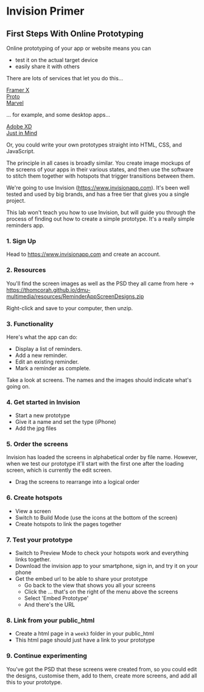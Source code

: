 # Invision Primer
## First Steps With Online Prototyping

Online prototyping of your app or website means you can

* test it on the actual target device
* easily share it with others

There are lots of services that let you do this...

[Framer X](https://www.framer.com/)  
[Proto](https://proto.io/)  
[Marvel](https://marvelapp.com)

... for example, and some desktop apps...

[Adobe XD](https://www.adobe.com/uk/products/xd.html)  
[Just in Mind](https://www.justinmind.com)

Or, you could write your own prototypes straight into HTML, CSS, and JavaScript.

The principle in all cases is broadly similar. You create image mockups of the screens of your apps in their various states, and then use the software to stitch them together with hotspots that trigger transitions between them.

We're going to use Invision (https://www.invisionapp.com). It's been well tested and used by big brands, and has a free tier that gives you a single project.

This lab won't teach you how to use Invision, but will guide you through the process of finding out how to create a simple prototype. It's a really simple reminders app.

### 1. Sign Up
Head to <https://www.invisionapp.com> and create an account.

### 2. Resources
You'll find the screen images as well as the PSD they all came from here -> <https://thomcorah.github.io/dmu-multimedia/resources/ReminderAppScreenDesigns.zip>

Right-click and save to your computer, then unzip.

### 3. Functionality
Here's what the app can do:

* Display a list of reminders.
* Add a new reminder.
* Edit an existing reminder.
* Mark a reminder as complete.

Take a look at screens. The names and the images should indicate what's going on.

### 4. Get started in Invision
* Start a new prototype
* Give it a name and set the type (iPhone)
* Add the jpg files

### 5. Order the screens
Invision has loaded the screens in alphabetical order by file name. However, when we test our prototype it'll start with the first one after the loading screen, which is currently the edit screen.

* Drag the screens to rearrange into a logical order

### 6. Create hotspots
* View a screen
* Switch to Build Mode (use the icons at the bottom of the screen)
* Create hotspots to link the pages together

### 7. Test your prototype
* Switch to Preview Mode to check your hotspots work and everything links together.
* Download the invision app to your smartphone, sign in, and try it on your phone
* Get the embed url to be able to share your prototype
  * Go back to the view that shows you all your screens
  * Click the ... that's on the right of the menu above the screens
  * Select 'Embed Prototype'
  * And there's the URL

### 8. Link from your public_html
* Create a html page in a `week3` folder in your public_html
* This html page should just have a link to your prototype

### 9. Continue experimenting
You've got the PSD that these screens were created from, so you could edit the designs, customise them, add to them, create more screens, and add all this to your prototype.
